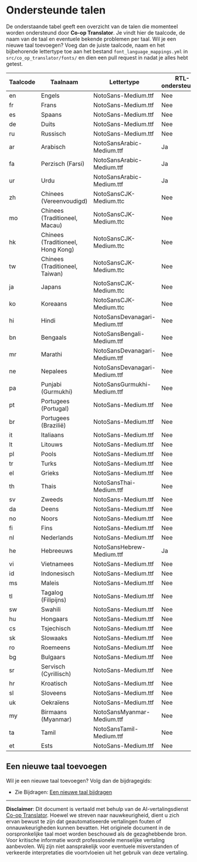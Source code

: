<!--
CO_OP_TRANSLATOR_METADATA:
{
  "original_hash": "badae5ee6451cc1a6e367cfe5ba92efa",
  "translation_date": "2025-10-15T03:29:56+00:00",
  "source_file": "getting_started/supported-languages.md",
  "language_code": "nl"
}
-->
# Ondersteunde talen

De onderstaande tabel geeft een overzicht van de talen die momenteel worden ondersteund door **Co-op Translator**. Je vindt hier de taalcode, de naam van de taal en eventuele bekende problemen per taal. Wil je een nieuwe taal toevoegen? Voeg dan de juiste taalcode, naam en het bijbehorende lettertype toe aan het bestand `font_language_mappings.yml` in `src/co_op_translator/fonts/` en dien een pull request in nadat je alles hebt getest.

| Taalcode      | Taalnaam             | Lettertype                        | RTL-ondersteuning | Bekende problemen |
|---------------|----------------------|-----------------------------------|-------------------|-------------------|
| en            | Engels               | NotoSans-Medium.ttf               | Nee               | Nee               |
| fr            | Frans                | NotoSans-Medium.ttf               | Nee               | Nee               |
| es            | Spaans               | NotoSans-Medium.ttf               | Nee               | Nee               |
| de            | Duits                | NotoSans-Medium.ttf               | Nee               | Nee               |
| ru            | Russisch             | NotoSans-Medium.ttf               | Nee               | Nee               |
| ar            | Arabisch             | NotoSansArabic-Medium.ttf         | Ja                | Nee               |
| fa            | Perzisch (Farsi)     | NotoSansArabic-Medium.ttf         | Ja                | Nee               |
| ur            | Urdu                 | NotoSansArabic-Medium.ttf         | Ja                | Nee               |
| zh            | Chinees (Vereenvoudigd) | NotoSansCJK-Medium.ttc         | Nee               | Nee               |
| mo            | Chinees (Traditioneel, Macau) | NotoSansCJK-Medium.ttc    | Nee               | Nee               |
| hk            | Chinees (Traditioneel, Hong Kong) | NotoSansCJK-Medium.ttc | Nee               | Nee               |
| tw            | Chinees (Traditioneel, Taiwan) | NotoSansCJK-Medium.ttc   | Nee               | Nee               |
| ja            | Japans               | NotoSansCJK-Medium.ttc            | Nee               | Nee               |
| ko            | Koreaans             | NotoSansCJK-Medium.ttc            | Nee               | Nee               |
| hi            | Hindi                | NotoSansDevanagari-Medium.ttf     | Nee               | Nee               |
| bn            | Bengaals             | NotoSansBengali-Medium.ttf        | Nee               | Nee               |
| mr            | Marathi              | NotoSansDevanagari-Medium.ttf     | Nee               | Nee               |
| ne            | Nepalees             | NotoSansDevanagari-Medium.ttf     | Nee               | Nee               |
| pa            | Punjabi (Gurmukhi)   | NotoSansGurmukhi-Medium.ttf       | Nee               | Nee               |
| pt            | Portugees (Portugal) | NotoSans-Medium.ttf               | Nee               | Nee               |
| br            | Portugees (Brazilië) | NotoSans-Medium.ttf               | Nee               | Nee               |
| it            | Italiaans            | NotoSans-Medium.ttf               | Nee               | Nee               |
| lt            | Litouws              | NotoSans-Medium.ttf               | Nee               | Nee               |
| pl            | Pools                | NotoSans-Medium.ttf               | Nee               | Nee               |
| tr            | Turks                | NotoSans-Medium.ttf               | Nee               | Nee               |
| el            | Grieks               | NotoSans-Medium.ttf               | Nee               | Nee               |
| th            | Thais                | NotoSansThai-Medium.ttf           | Nee               | Nee               |
| sv            | Zweeds               | NotoSans-Medium.ttf               | Nee               | Nee               |
| da            | Deens                | NotoSans-Medium.ttf               | Nee               | Nee               |
| no            | Noors                | NotoSans-Medium.ttf               | Nee               | Nee               |
| fi            | Fins                 | NotoSans-Medium.ttf               | Nee               | Nee               |
| nl            | Nederlands           | NotoSans-Medium.ttf               | Nee               | Nee               |
| he            | Hebreeuws            | NotoSansHebrew-Medium.ttf         | Ja                | Nee               |
| vi            | Vietnamees           | NotoSans-Medium.ttf               | Nee               | Nee               |
| id            | Indonesisch          | NotoSans-Medium.ttf               | Nee               | Nee               |
| ms            | Maleis               | NotoSans-Medium.ttf               | Nee               | Nee               |
| tl            | Tagalog (Filipijns)  | NotoSans-Medium.ttf               | Nee               | Nee               |
| sw            | Swahili              | NotoSans-Medium.ttf               | Nee               | Nee               |
| hu            | Hongaars             | NotoSans-Medium.ttf               | Nee               | Nee               |
| cs            | Tsjechisch           | NotoSans-Medium.ttf               | Nee               | Nee               |
| sk            | Slowaaks             | NotoSans-Medium.ttf               | Nee               | Nee               |
| ro            | Roemeens             | NotoSans-Medium.ttf               | Nee               | Nee               |
| bg            | Bulgaars             | NotoSans-Medium.ttf               | Nee               | Nee               |
| sr            | Servisch (Cyrillisch)| NotoSans-Medium.ttf               | Nee               | Nee               |
| hr            | Kroatisch            | NotoSans-Medium.ttf               | Nee               | Nee               |
| sl            | Sloveens             | NotoSans-Medium.ttf               | Nee               | Nee               |
| uk            | Oekraïens            | NotoSans-Medium.ttf               | Nee               | Nee               |
| my            | Birmaans (Myanmar)   | NotoSansMyanmar-Medium.ttf        | Nee               | Nee               |
| ta            | Tamil                | NotoSansTamil-Medium.ttf          | Nee               | Nee               |
| et            | Ests                 | NotoSans-Medium.ttf               | Nee               | Nee               |

## Een nieuwe taal toevoegen

Wil je een nieuwe taal toevoegen? Volg dan de bijdragegids:

- Zie Bijdragen: <a href="../CONTRIBUTING.md#contribute-a-new-language">Een nieuwe taal bijdragen</a>

---

**Disclaimer**:
Dit document is vertaald met behulp van de AI-vertalingsdienst [Co-op Translator](https://github.com/Azure/co-op-translator). Hoewel we streven naar nauwkeurigheid, dient u zich ervan bewust te zijn dat geautomatiseerde vertalingen fouten of onnauwkeurigheden kunnen bevatten. Het originele document in de oorspronkelijke taal moet worden beschouwd als de gezaghebbende bron. Voor kritische informatie wordt professionele menselijke vertaling aanbevolen. Wij zijn niet aansprakelijk voor eventuele misverstanden of verkeerde interpretaties die voortvloeien uit het gebruik van deze vertaling.
